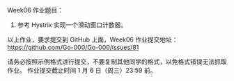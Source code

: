 Week06 作业题目：

1. 参考 Hystrix 实现一个滑动窗口计数器。

以上作业，要求提交到 GitHub 上面，Week06 作业提交地址：
https://github.com/Go-000/Go-000/issues/81

请务必按照示例格式进行提交，不要复制其他同学的格式，以免格式错误无法抓取作业。
作业提交截止时间 1 月 6 日（周三）23:59 前。